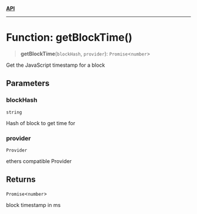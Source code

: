 [**API**](../README.md)

***

# Function: getBlockTime()

> **getBlockTime**(`blockHash`, `provider`): `Promise`\<`number`\>

Get the JavaScript timestamp for a block

## Parameters

### blockHash

`string`

Hash of block to get time for

### provider

`Provider`

ethers compatible Provider

## Returns

`Promise`\<`number`\>

block timestamp in ms
